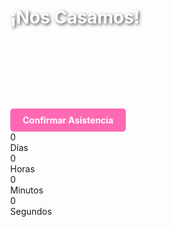 <DOCTYPE html>
<html lang="es">
<head>
    <meta charset="UTF-8">
    <meta name="viewport" content="width=device-width, initial-scale=1.0">
    <title>Invitación de Boda</title>
    <style>
        body {
            background-image: url('Foto_sanpedro.jpeg'); /* Ruta corregida */
            background-size: cover; /* Asegura que la imagen cubra toda la pantalla */
            background-position: center; /* Centra la imagen */
            background-repeat: no-repeat; /* Evita repeticiones */
            height: 100vh; /* Altura completa de la ventana */
            margin: 0; /* Elimina márgenes */
        }
        h1 {
            color: white;
            text-shadow: 2px 2px 5px rgba(0, 0, 0, 0.7); /* Sombra para destacar texto */
        }
        p, .date, a {
            color: white;
        }
        a.button {
            display: inline-block;
            background-color: #FF69B4;
            color: white;
            padding: 10px 20px;
            text-decoration: none;
            border-radius: 5px;
            font-weight: bold;
        }
    </style>
</head>
<body>
    <h1>¡Nos Casamos!</h1>
    <p>Te invitamos a celebrar nuestra boda.</p>
    <div class="date">Fecha: 21 de Noviembre de 2026</div>
    <div class="date">Lugar: Jardín Paraíso, Tequequitengo</div>
    <p>Por favor, confirma tu asistencia:</p>
    <a href="#" class="button">Confirmar Asistencia</a>
    <div id="countdown">
        <div class="time">
            <div class="number" id="days">0</div>
            <div class="label">Días</div>
        </div>
        <div class="time">
            <div class="number" id="hours">0</div>
            <div class="label">Horas</div>
        </div>
        <div class="time">
            <div class="number" id="minutes">0</div>
            <div class="label">Minutos</div>
        </div>
        <div class="time">
            <div class="number" id="seconds">0</div>
            <div class="label">Segundos</div>
        </div>
    </div>
    <script>
        const weddingDate = new Date("2026-11-21T16:00:00").getTime(); 
        function updateCountdown() {
            const now = new Date().getTime();
            const timeLeft = weddingDate - now;

            if (timeLeft > 0) {
                const days = Math.floor(timeLeft / (1000 * 60 * 60 * 24));
                const hours = Math.floor((timeLeft % (1000 * 60 * 60 * 24)) / (1000 * 60 * 60));
                const minutes = Math.floor((timeLeft % (1000 * 60 * 60)) / (1000 * 60));
                const seconds = Math.floor((timeLeft % (1000 * 60)) / 1000);

                document.getElementById("days").innerText = days;
                document.getElementById("hours").innerText = hours;
                document.getElementById("minutes").innerText = minutes;
                document.getElementById("seconds").innerText = seconds;
            } else {
                document.getElementById("countdown").innerHTML = "<h2>¡Hoy es el gran día!</h2>";
            }
        }

        setInterval(updateCountdown, 1000);
    </script>
</body>
</html>
